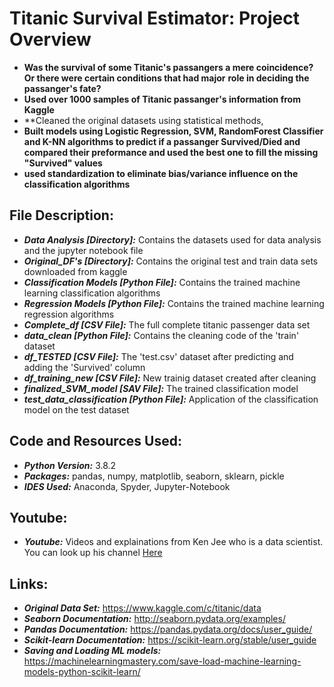 # Titanic Survival Estimator: Project Overview #
* **Was the survival of some Titanic's passangers a mere coincidence? Or there were certain conditions that had major**
**role in deciding the passanger's fate?**
* **Used over 1000 samples of Titanic passanger's information from Kaggle**
* **Cleaned the original datasets using statistical methods, 
* **Built models using Logistic Regression, SVM, RandomForest Classifier and K-NN algorithms to predict if a passanger Survived/Died and  compared their preformance and used the best one to fill the missing "Survived" values**
* **used standardization to eliminate bias/variance influence on the classification algorithms**

## File Description:
* ***Data Analysis [Directory]:*** Contains the datasets used for data analysis and the jupyter notebook file
* ***Original_DF's [Directory]:*** Contains the original test and train data sets downloaded from kaggle
* ***Classification Models [Python File]:*** Contains the trained machine learning classification algorithms 
* ***Regression Models [Python File]:*** Contains the trained machine learning regression algorithms
* ***Complete_df [CSV File]:*** The full complete titanic passenger data set
* ***data_clean [Python File]:*** Contains the cleaning code of the 'train' dataset
* ***df_TESTED [CSV File]:*** The 'test.csv' dataset after predicting and adding the 'Survived' column
* ***df_training_new [CSV File]:*** New trainig dataset created after cleaning
* ***finalized_SVM_model [SAV File]:*** The trained classification model
* ***test_data_classification [Python File]:*** Application of the classification model on the test dataset

## Code and Resources Used:
* ***Python Version:*** 3.8.2
* ***Packages:*** pandas, numpy, matplotlib, seaborn, sklearn, pickle
* ***IDES Used:*** Anaconda, Spyder, Jupyter-Notebook

## Youtube:
* ***Youtube:*** Videos and explainations from Ken Jee who is a data scientist. You can look up his channel [Here](https://www.youtube.com/channel/UCiT9RITQ9PW6BhXK0y2jaeg)

## Links:
* ***Original Data Set:*** <https://www.kaggle.com/c/titanic/data>
* ***Seaborn Documentation:*** <http://seaborn.pydata.org/examples/>
* ***Pandas Documentation:*** <https://pandas.pydata.org/docs/user_guide/>
* ***Scikit-learn Documentation:*** <https://scikit-learn.org/stable/user_guide>
* ***Saving and Loading ML models:*** <https://machinelearningmastery.com/save-load-machine-learning-models-python-scikit-learn/>
